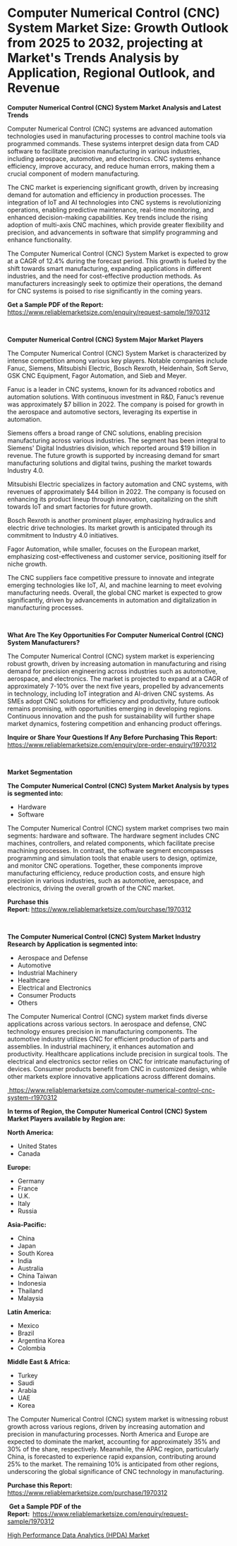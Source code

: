 <p><h1>Computer Numerical Control (CNC) System Market Size: Growth Outlook from 2025 to 2032, projecting at Market's Trends Analysis by Application, Regional Outlook, and Revenue</h1></p><p><strong>Computer Numerical Control (CNC) System Market Analysis and Latest Trends</strong></p>
<p><p>Computer Numerical Control (CNC) systems are advanced automation technologies used in manufacturing processes to control machine tools via programmed commands. These systems interpret design data from CAD software to facilitate precision manufacturing in various industries, including aerospace, automotive, and electronics. CNC systems enhance efficiency, improve accuracy, and reduce human errors, making them a crucial component of modern manufacturing.</p><p>The CNC market is experiencing significant growth, driven by increasing demand for automation and efficiency in production processes. The integration of IoT and AI technologies into CNC systems is revolutionizing operations, enabling predictive maintenance, real-time monitoring, and enhanced decision-making capabilities. Key trends include the rising adoption of multi-axis CNC machines, which provide greater flexibility and precision, and advancements in software that simplify programming and enhance functionality.</p><p>The Computer Numerical Control (CNC) System Market is expected to grow at a CAGR of 12.4% during the forecast period. This growth is fueled by the shift towards smart manufacturing, expanding applications in different industries, and the need for cost-effective production methods. As manufacturers increasingly seek to optimize their operations, the demand for CNC systems is poised to rise significantly in the coming years.</p></p>
<p><strong>Get a Sample PDF of the Report:&nbsp;</strong> <a href="https://www.reliablemarketsize.com/enquiry/request-sample/1970312?utm_campaign=3072&utm_medium=2&utm_source=Github&utm_content=ia&utm_term=11032025&utm_id=computer-numerical-control-cnc-system">https://www.reliablemarketsize.com/enquiry/request-sample/1970312</a></p>
<p>&nbsp;</p>
<p><strong>Computer Numerical Control (CNC) System Major Market Players</strong></p>
<p><p>The Computer Numerical Control (CNC) System Market is characterized by intense competition among various key players. Notable companies include Fanuc, Siemens, Mitsubishi Electric, Bosch Rexroth, Heidenhain, Soft Servo, GSK CNC Equipment, Fagor Automation, and Sieb and Meyer. </p><p>Fanuc is a leader in CNC systems, known for its advanced robotics and automation solutions. With continuous investment in R&D, Fanuc’s revenue was approximately $7 billion in 2022. The company is poised for growth in the aerospace and automotive sectors, leveraging its expertise in automation.</p><p>Siemens offers a broad range of CNC solutions, enabling precision manufacturing across various industries. The segment has been integral to Siemens' Digital Industries division, which reported around $19 billion in revenue. The future growth is supported by increasing demand for smart manufacturing solutions and digital twins, pushing the market towards Industry 4.0.</p><p>Mitsubishi Electric specializes in factory automation and CNC systems, with revenues of approximately $44 billion in 2022. The company is focused on enhancing its product lineup through innovation, capitalizing on the shift towards IoT and smart factories for future growth.</p><p>Bosch Rexroth is another prominent player, emphasizing hydraulics and electric drive technologies. Its market growth is anticipated through its commitment to Industry 4.0 initiatives. </p><p>Fagor Automation, while smaller, focuses on the European market, emphasizing cost-effectiveness and customer service, positioning itself for niche growth. </p><p>The CNC suppliers face competitive pressure to innovate and integrate emerging technologies like IoT, AI, and machine learning to meet evolving manufacturing needs. Overall, the global CNC market is expected to grow significantly, driven by advancements in automation and digitalization in manufacturing processes.</p></p>
<p>&nbsp;</p>
<p><strong>What Are The Key Opportunities For Computer Numerical Control (CNC) System Manufacturers?</strong></p>
<p><p>The Computer Numerical Control (CNC) system market is experiencing robust growth, driven by increasing automation in manufacturing and rising demand for precision engineering across industries such as automotive, aerospace, and electronics. The market is projected to expand at a CAGR of approximately 7-10% over the next five years, propelled by advancements in technology, including IoT integration and AI-driven CNC systems. As SMEs adopt CNC solutions for efficiency and productivity, future outlook remains promising, with opportunities emerging in developing regions. Continuous innovation and the push for sustainability will further shape market dynamics, fostering competition and enhancing product offerings.</p></p>
<p><strong>Inquire or Share Your Questions If Any Before Purchasing This Report:</strong> <a href="https://www.reliablemarketsize.com/enquiry/pre-order-enquiry/1970312?utm_campaign=3072&utm_medium=2&utm_source=Github&utm_content=ia&utm_term=11032025&utm_id=computer-numerical-control-cnc-system">https://www.reliablemarketsize.com/enquiry/pre-order-enquiry/1970312</a></p>
<p>&nbsp;</p>
<p><strong>Market Segmentation</strong></p>
<p><strong>The Computer Numerical Control (CNC) System Market Analysis by types is segmented into:</strong></p>
<p><ul><li>Hardware</li><li>Software</li></ul></p>
<p><p>The Computer Numerical Control (CNC) system market comprises two main segments: hardware and software. The hardware segment includes CNC machines, controllers, and related components, which facilitate precise machining processes. In contrast, the software segment encompasses programming and simulation tools that enable users to design, optimize, and monitor CNC operations. Together, these components improve manufacturing efficiency, reduce production costs, and ensure high precision in various industries, such as automotive, aerospace, and electronics, driving the overall growth of the CNC market.</p></p>
<p><strong>Purchase this Report:&nbsp;</strong><a href="https://www.reliablemarketsize.com/purchase/1970312?utm_campaign=3072&utm_medium=2&utm_source=Github&utm_content=ia&utm_term=11032025&utm_id=computer-numerical-control-cnc-system">https://www.reliablemarketsize.com/purchase/1970312</a></p>
<p>&nbsp;</p>
<p><strong>The Computer Numerical Control (CNC) System Market Industry Research by Application is segmented into:</strong></p>
<p><ul><li>Aerospace and Defense</li><li>Automotive</li><li>Industrial Machinery</li><li>Healthcare</li><li>Electrical and Electronics</li><li>Consumer Products</li><li>Others</li></ul></p>
<p><p>The Computer Numerical Control (CNC) system market finds diverse applications across various sectors. In aerospace and defense, CNC technology ensures precision in manufacturing components. The automotive industry utilizes CNC for efficient production of parts and assemblies. In industrial machinery, it enhances automation and productivity. Healthcare applications include precision in surgical tools. The electrical and electronics sector relies on CNC for intricate manufacturing of devices. Consumer products benefit from CNC in customized design, while other markets explore innovative applications across different domains.</p></p>
<p><a href="https://www.reliablemarketsize.com/computer-numerical-control-cnc-system-r1970312?utm_campaign=3072&utm_medium=2&utm_source=Github&utm_content=ia&utm_term=11032025&utm_id=computer-numerical-control-cnc-system">&nbsp;https://www.reliablemarketsize.com/computer-numerical-control-cnc-system-r1970312</a></p>
<p><strong>In terms of Region, the Computer Numerical Control (CNC) System Market Players available by Region are:</strong></p>
<p>
    <p> <strong> North America: </strong>
        <ul>
            <li>United States</li>
            <li>Canada</li>
        </ul>
        </p> 
    <p> <strong> Europe: </strong>
        <ul>
            <li>Germany</li>
            <li>France</li>
            <li>U.K.</li>
            <li>Italy</li>
            <li>Russia</li>
        </ul>
        </p> 
    <p> <strong> Asia-Pacific: </strong>
        <ul>
            <li>China</li>
            <li>Japan</li>
            <li>South Korea</li>
            <li>India</li>
            <li>Australia</li>
            <li>China Taiwan</li>
            <li>Indonesia</li>
            <li>Thailand</li>
            <li>Malaysia</li>
        </ul>
        </p> 
    <p> <strong> Latin America: </strong>
        <ul>
            <li>Mexico</li>
            <li>Brazil</li>
            <li>Argentina Korea</li>
            <li>Colombia</li>
        </ul>
        </p> 
    <p> <strong> Middle East & Africa: </strong>
        <ul>
            <li>Turkey</li>
            <li>Saudi</li>
            <li>Arabia</li>
            <li>UAE</li>
            <li>Korea</li>
        </ul>
    </p>
    </p>
<p><p>The Computer Numerical Control (CNC) system market is witnessing robust growth across various regions, driven by increasing automation and precision in manufacturing processes. North America and Europe are expected to dominate the market, accounting for approximately 35% and 30% of the share, respectively. Meanwhile, the APAC region, particularly China, is forecasted to experience rapid expansion, contributing around 25% to the market. The remaining 10% is anticipated from other regions, underscoring the global significance of CNC technology in manufacturing.</p></p>
<p><strong>Purchase this Report: </strong><a href="https://www.reliablemarketsize.com/purchase/1970312?utm_campaign=3072&utm_medium=2&utm_source=Github&utm_content=ia&utm_term=11032025&utm_id=computer-numerical-control-cnc-system">https://www.reliablemarketsize.com/purchase/1970312</a></p>
<p>&nbsp;<strong>Get a Sample PDF of the Report:&nbsp;&nbsp;</strong><a href="https://www.reliablemarketsize.com/enquiry/request-sample/1970312?utm_campaign=3072&utm_medium=2&utm_source=Github&utm_content=ia&utm_term=11032025&utm_id=computer-numerical-control-cnc-system">https://www.reliablemarketsize.com/enquiry/request-sample/1970312</a></p>
<p><strong></strong></p>
<p><p><a href="https://github.com/gasikcalbos8/Market-Research-Report-List-1/blob/main/high-performance-data-analytics-hpda-market.md?utm_campaign=3072&utm_medium=2&utm_source=Github&utm_content=ia&utm_term=11032025&utm_id=computer-numerical-control-cnc-system">High Performance Data Analytics (HPDA) Market</a></p></p>